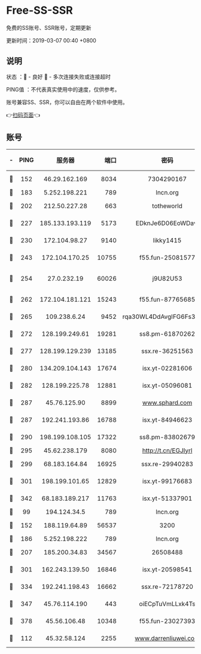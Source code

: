 # Free-SS-SSR

免费的SS账号、SSR账号，定期更新

更新时间：2019-03-07 00:40 +0800

## 说明

状态     ：🙂 - 良好 🙁 - 多次连接失败或连接超时

PING值   ：不代表真实使用中的速度，仅供参考。

账号兼容SS、SSR，你可以自由在两个软件中使用。

👉[扫码页面](https://liesauer.github.io/Free-SS-SSR/)👈

## 账号

|-|PING|服务器|端口|密码|加密方式|区域|
|:----:|:----:|:-----:|-----:|:----:|:----:|:----:|
|🙂|152|46.29.162.169|8034|7304290167|aes-256-cfb|RU|
|🙂|183|5.252.198.221|789|lncn.org|rc4|JP|
|🙂|202|212.50.227.28|663|totheworld|aes-256-cfb|US|
|🙂|227|185.133.193.119|5173|EDknJe6D06EoWDaw|aes-256-cfb|US|
|🙂|230|172.104.98.27|9140|likky1415|aes-256-cfb|JP|
|🙂|243|172.104.170.25|10755|f55.fun-25081577|aes-256-cfb|SG|
|🙂|254|27.0.232.19|60026|j9U82U53|xchacha20-ietf-poly1305|HK|
|🙂|262|172.104.181.121|15243|f55.fun-87765685|aes-256-cfb|SG|
|🙂|265|109.238.6.24|9452|rqa30WL4DdAvgIFG6Fs3znzTa|aes-256-cfb|FR|
|🙂|272|128.199.249.61|19281|ss8.pm-61870262|aes-256-cfb|SG|
|🙂|277|128.199.129.239|13185|ssx.re-36251563|aes-256-cfb|SG|
|🙂|280|134.209.104.143|17674|isx.yt-02281606|aes-256-cfb|SG|
|🙂|282|128.199.225.78|12881|isx.yt-05096081|aes-256-cfb|SG|
|🙂|287|45.76.125.90|8899|www.sphard.com|aes-256-cfb|AU|
|🙂|287|192.241.193.86|16788|isx.yt-84946623|aes-256-cfb|US|
|🙂|290|198.199.108.105|17322|ss8.pm-83802679|aes-256-cfb|US|
|🙂|295|45.62.238.179|8080|http://t.cn/EGJIyrl|rc4-md5|CA|
|🙂|299|68.183.164.84|16925|ssx.re-29940283|aes-256-cfb|US|
|🙂|301|198.199.101.65|12829|isx.yt-99176683|aes-256-cfb|US|
|🙂|342|68.183.189.217|11763|isx.yt-51337901|aes-256-cfb|SG|
|🙂|99|194.124.34.5|789|lncn.org|rc4|JP|
|🙂|152|188.119.64.89|56537|3200|aes-256-cfb|RU|
|🙂|186|5.252.198.222|789|lncn.org|rc4|JP|
|🙂|207|185.200.34.83|34567|26508488|aes-256-cfb|US|
|🙂|301|162.243.139.50|16846|isx.yt-20598541|aes-256-cfb|US|
|🙂|334|192.241.198.43|16662|ssx.re-72178720|aes-256-cfb|US|
|🙂|347|45.76.114.190|443|oiECpTuVmLLxk4Ts|aes-256-cfb|AU|
|🙂|378|45.56.106.48|10348|f55.fun-23027393|aes-256-cfb|US|
|🙁|112|45.32.58.124|2255|www.darrenliuwei.com|aes-256-cfb|JP|
